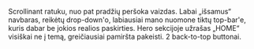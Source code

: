 <!-- Ką keistumėte šiame puslapyje https://spt.prienai.lm.lt? Aprašykite arba nupaišykite (Figma, Adobe xd, Photoshop ar pan.) kelis esminius pakeitimus. 
Rašinėlio rašyti nereikia, užtenka kelių (iki 5) labiausiai kliūvančių problemų ir kaip jas siūlytumėt taisyti. Žiūrėti tik startinį puslapį, visos svetainės nagrinėti nereikia. -->



Scrollinant ratuku, nuo pat pradžių peršoka vaizdas. Labai „išsamus“ navbaras, reikėtų drop-down'o, labiausiai mano nuomone tiktų top-bar'e, kuris dabar be jokios realios paskirties. Hero sekcijoje užrašas „HOME“ visiškai ne į temą, greičiausiai pamiršta pakeisti. 2 back-to-top buttonai.